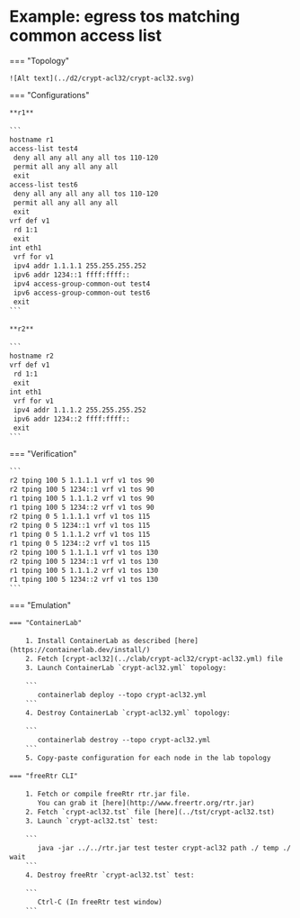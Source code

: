 # Example: egress tos matching common access list

=== "Topology"

    ![Alt text](../d2/crypt-acl32/crypt-acl32.svg)

=== "Configurations"

    **r1**

    ```
    hostname r1
    access-list test4
     deny all any all any all tos 110-120
     permit all any all any all
     exit
    access-list test6
     deny all any all any all tos 110-120
     permit all any all any all
     exit
    vrf def v1
     rd 1:1
     exit
    int eth1
     vrf for v1
     ipv4 addr 1.1.1.1 255.255.255.252
     ipv6 addr 1234::1 ffff:ffff::
     ipv4 access-group-common-out test4
     ipv6 access-group-common-out test6
     exit
    ```

    **r2**

    ```
    hostname r2
    vrf def v1
     rd 1:1
     exit
    int eth1
     vrf for v1
     ipv4 addr 1.1.1.2 255.255.255.252
     ipv6 addr 1234::2 ffff:ffff::
     exit
    ```

=== "Verification"

    ```
    r2 tping 100 5 1.1.1.1 vrf v1 tos 90
    r2 tping 100 5 1234::1 vrf v1 tos 90
    r1 tping 100 5 1.1.1.2 vrf v1 tos 90
    r1 tping 100 5 1234::2 vrf v1 tos 90
    r2 tping 0 5 1.1.1.1 vrf v1 tos 115
    r2 tping 0 5 1234::1 vrf v1 tos 115
    r1 tping 0 5 1.1.1.2 vrf v1 tos 115
    r1 tping 0 5 1234::2 vrf v1 tos 115
    r2 tping 100 5 1.1.1.1 vrf v1 tos 130
    r2 tping 100 5 1234::1 vrf v1 tos 130
    r1 tping 100 5 1.1.1.2 vrf v1 tos 130
    r1 tping 100 5 1234::2 vrf v1 tos 130
    ```

=== "Emulation"

    === "ContainerLab"

        1. Install ContainerLab as described [here](https://containerlab.dev/install/)  
        2. Fetch [crypt-acl32](../clab/crypt-acl32/crypt-acl32.yml) file  
        3. Launch ContainerLab `crypt-acl32.yml` topology:  

        ```
           containerlab deploy --topo crypt-acl32.yml  
        ```
        4. Destroy ContainerLab `crypt-acl32.yml` topology:  

        ```
           containerlab destroy --topo crypt-acl32.yml  
        ```
        5. Copy-paste configuration for each node in the lab topology

    === "freeRtr CLI"

        1. Fetch or compile freeRtr rtr.jar file.  
           You can grab it [here](http://www.freertr.org/rtr.jar)  
        2. Fetch `crypt-acl32.tst` file [here](../tst/crypt-acl32.tst)  
        3. Launch `crypt-acl32.tst` test:  

        ```
           java -jar ../../rtr.jar test tester crypt-acl32 path ./ temp ./ wait
        ```
        4. Destroy freeRtr `crypt-acl32.tst` test:  

        ```
           Ctrl-C (In freeRtr test window)
        ```


